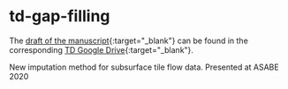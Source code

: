 # td-gap-filling

The [draft of the manuscript](https://docs.google.com/document/d/1YI0rmbORSJoH4sM3TPZIFzb_8OFSjGi4ZZXqdjRwt5k/edit){:target="_blank"} can be found in the corresponding [TD Google Drive](https://drive.google.com/drive/u/1/folders/1Ra6BPLXP-1HerR5RhknkM2FeWX5wX20d){:target="_blank"}.

New imputation method for subsurface tile flow data. Presented at ASABE 2020
